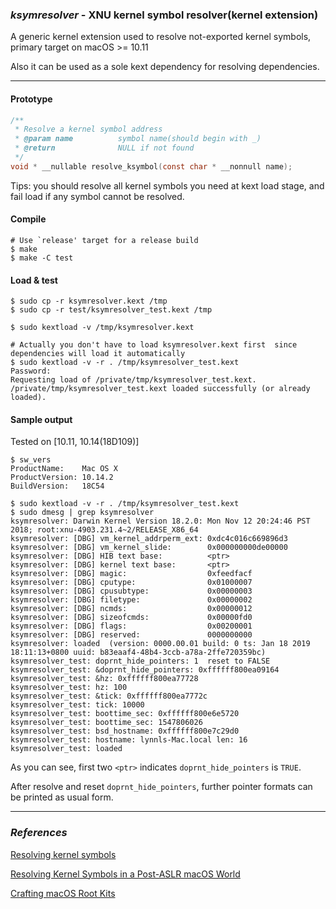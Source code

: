 ### *ksymresolver* - XNU kernel symbol resolver(kernel extension)

A generic kernel extension used to resolve not-exported kernel symbols, primary target on macOS >= 10.11

Also it can be used as a sole kext dependency for resolving dependencies.

---

#### Prototype

```c
/**
 * Resolve a kernel symbol address
 * @param name          symbol name(should begin with _)
 * @return              NULL if not found
 */
void * __nullable resolve_ksymbol(const char * __nonnull name);
```

Tips: you should resolve all kernel symbols you need at kext load stage, and fail load if any symbol cannot be resolved.

#### Compile

```shell
# Use `release' target for a release build
$ make
$ make -C test
```

#### Load & test

```
$ sudo cp -r ksymresolver.kext /tmp
$ sudo cp -r test/ksymresolver_test.kext /tmp

$ sudo kextload -v /tmp/ksymresolver.kext

# Actually you don't have to load ksymresolver.kext first  since dependencies will load it automatically
$ sudo kextload -v -r . /tmp/ksymresolver_test.kext
Password:
Requesting load of /private/tmp/ksymresolver_test.kext.
/private/tmp/ksymresolver_test.kext loaded successfully (or already loaded).
```

#### Sample output

Tested on [10.11, 10.14(18D109)]

```
$ sw_vers
ProductName:	Mac OS X
ProductVersion:	10.14.2
BuildVersion:	18C54

$ sudo kextload -v -r . /tmp/ksymresolver_test.kext
$ sudo dmesg | grep ksymresolver
ksymresolver: Darwin Kernel Version 18.2.0: Mon Nov 12 20:24:46 PST 2018; root:xnu-4903.231.4~2/RELEASE_X86_64
ksymresolver: [DBG] vm_kernel_addrperm_ext: 0xdc4c016c669896d3
ksymresolver: [DBG] vm_kernel_slide:        0x000000000de00000
ksymresolver: [DBG] HIB text base:          <ptr>
ksymresolver: [DBG] kernel text base:       <ptr>
ksymresolver: [DBG] magic:                  0xfeedfacf
ksymresolver: [DBG] cputype:                0x01000007
ksymresolver: [DBG] cpusubtype:             0x00000003
ksymresolver: [DBG] filetype:               0x00000002
ksymresolver: [DBG] ncmds:                  0x00000012
ksymresolver: [DBG] sizeofcmds:             0x00000fd0
ksymresolver: [DBG] flags:                  0x00200001
ksymresolver: [DBG] reserved:               0000000000
ksymresolver: loaded  (version: 0000.00.01 build: 0 ts: Jan 18 2019 18:11:13+0800 uuid: b83eaaf4-48b4-3ccb-a78a-2ffe720359bc)
ksymresolver_test: doprnt_hide_pointers: 1  reset to FALSE
ksymresolver_test: &doprnt_hide_pointers: 0xffffff800ea09164
ksymresolver_test: &hz: 0xffffff800ea77728
ksymresolver_test: hz: 100
ksymresolver_test: &tick: 0xffffff800ea7772c
ksymresolver_test: tick: 10000
ksymresolver_test: boottime_sec: 0xffffff800e6e5720
ksymresolver_test: boottime_sec: 1547806026
ksymresolver_test: bsd_hostname: 0xffffff800e7c29d0
ksymresolver_test: hostname: lynnls-Mac.local len: 16
ksymresolver_test: loaded
```

As you can see, first two `<ptr>` indicates `doprnt_hide_pointers` is `TRUE`.

After resolve and reset `doprnt_hide_pointers`, further pointer formats can be printed as usual form.

---

### *References*
[Resolving kernel symbols](http://ho.ax/posts/2012/02/resolving-kernel-symbols/)

[Resolving Kernel Symbols in a Post-ASLR macOS World](https://www.zdziarski.com/blog/?p=6901)

[Crafting macOS Root Kits](https://www.zdziarski.com/blog/wp-content/uploads/2017/02/Crafting-macOS-Root-Kits.pdf)

